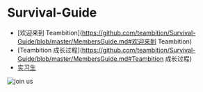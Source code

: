 # Survival-Guide



* [欢迎来到 Teambition](https://github.com/teambition/Survival-Guide/blob/master/MembersGuide.md#欢迎来到 Teambition)
* [Teambition 成长过程](https://github.com/teambition/Survival-Guide/blob/master/MembersGuide.md#Teambition 成长过程)
* [实习生](https://github.com/teambition/Survival-Guide/blob/master/MembersGuide.md#实习生)

![join us](http://vignette1.wikia.nocookie.net/fallout/images/2/21/Ninja.png/revision/latest?cb=20101126195037)

